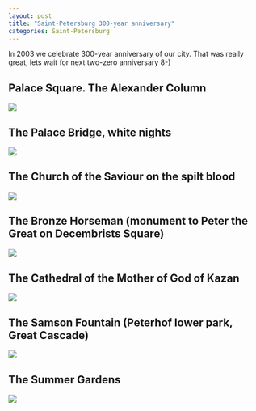 ```yaml
---
layout: post
title: "Saint-Petersburg 300-year anniversary"
categories: Saint-Petersburg
---
```


In 2003 we celebrate 300-year anniversary of our city.
That was really great, lets wait for next two-zero anniversary 8-)

## Palace Square. The Alexander Column

![](/images/palace_square.jpg)


## The Palace Bridge, white nights

![](/images/palace_bridge.jpg)


## The Church of the Saviour on the spilt blood

![](/images/church_saviour_on_blood.jpg)


## The Bronze Horseman (monument to Peter the Great on Decembrists Square)

![](/images/bronze_horseman.jpg)


## The Cathedral of the Mother of God of Kazan
![](/images/kazan_cathedral.jpg)


## The Samson Fountain (Peterhof lower park, Great Cascade)
![](/images/samson.jpg)


## The Summer Gardens
![](/images/summer_garden.jpg)
